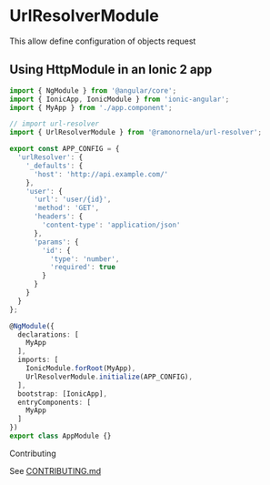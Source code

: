 # UrlResolverModule

This allow define configuration of objects request

## Using HttpModule in an Ionic 2 app

```typescript
import { NgModule } from '@angular/core';
import { IonicApp, IonicModule } from 'ionic-angular';
import { MyApp } from './app.component';

// import url-resolver
import { UrlResolverModule } from '@ramonornela/url-resolver';

export const APP_CONFIG = {
  'urlResolver': {
    '_defaults': {
      'host': 'http://api.example.com/'
    },
    'user': {
      'url': 'user/{id}',
      'method': 'GET',
      'headers': {
        'content-type': 'application/json'
      },
      'params': {
        'id': {
          'type': 'number',
          'required': true
        }
      }
    }
  }
};

@NgModule({
  declarations: [
    MyApp
  ],
  imports: [
    IonicModule.forRoot(MyApp),
    UrlResolverModule.initialize(APP_CONFIG),
  ],
  bootstrap: [IonicApp],
  entryComponents: [
    MyApp
  ]
})
export class AppModule {}
```

Contributing

See [CONTRIBUTING.md](https://github.com/ramonornela/url-resolver/blob/master/.github/CONTRIBUTING.md)
